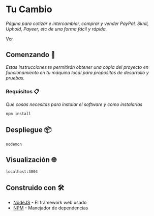 # Tu Cambio

_Página para cotizar e intercambiar, comprar y vender PayPal, Skrill, Uphold, Payeer, etc de una forma fácil y rápida._

<a href="www.tucambio.com.ar" title="TuCambio" target="_blank">Ver</a>

## Comenzando 🚀

_Estas instrucciones te permitirán obtener una copia del proyecto en funcionamiento en tu máquina local para propósitos de desarrollo y pruebas._



### Requisitos 📋

_Que cosas necesitas para instalar el software y como instalarlas_

```
npm install
```

## Despliegue 📦

```
nodemon
```
## Visualización :globe_with_meridians:

```
localhost:3004
```

## Construido con 🛠️


* [NodeJS](https://nodejs.org/es/) - El framework web usado
* [NPM](https://www.npmjs.com/) - Manejador de dependencias
